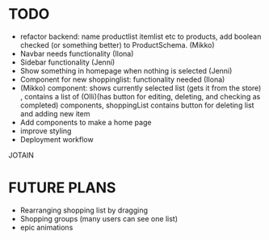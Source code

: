 TODO
===
- refactor backend: name productlist itemlist etc to products, add boolean checked (or something better) to ProductSchema. (Mikko)
- Navbar needs functionality (Ilona)
- Sidebar functionality (Jenni)
- Show something in homepage when nothing is selected (Jenni)
- Component for new shoppinglist: functionality needed (Ilona)
- <ShoppingList> (Mikko) component: shows currently selected list (gets it from the store) , 
  contains a list of <Product> (Olli)(has button for editing, deleting, and checking as completed) components, shoppingList contains button for deleting list and adding new item
- Add components to make a home page
- improve styling
- Deployment workflow

JOTAIN

FUTURE PLANS
===
- Rearranging shopping list by dragging
- Shopping groups (many users can see one list)
- epic animations
